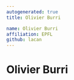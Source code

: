```yaml
---
autogenerated: true
title: Olivier Burri

name: Olivier Burri
affiliation: EPFL
github: lacan
---
```


# Olivier Burri
